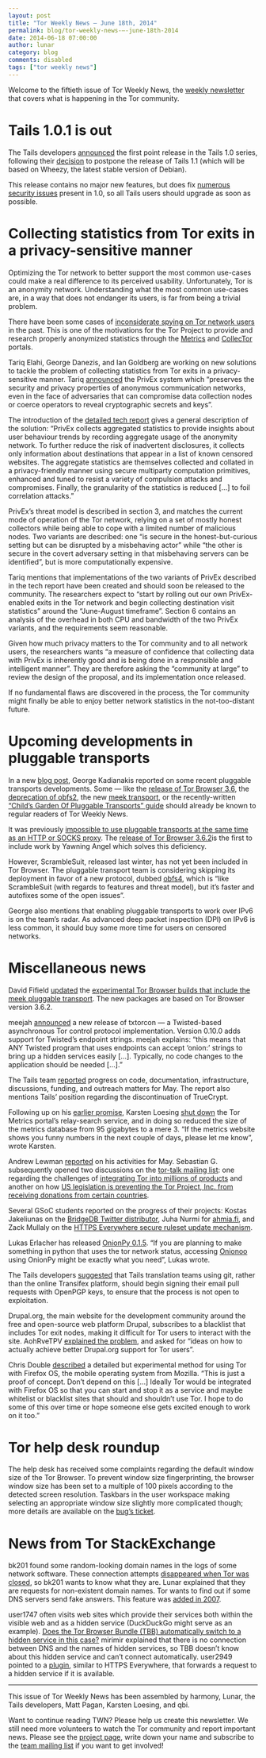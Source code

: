 ```yaml
---
layout: post
title: "Tor Weekly News — June 18th, 2014"
permalink: blog/tor-weekly-news-—-june-18th-2014
date: 2014-06-18 07:00:00
author: lunar
category: blog
comments: disabled
tags: ["tor weekly news"]
---
```


Welcome to the fiftieth issue of Tor Weekly News, the [weekly newsletter](https://lists.torproject.org/cgi-bin/mailman/listinfo/tor-news) that covers what is happening in the Tor community.

Tails 1.0.1 is out
==================

The Tails developers [announced](https://tails.boum.org/news/version_1.0.1/) the first point release in the Tails 1.0 series, following their [decision](https://mailman.boum.org/pipermail/tails-dev/2014-May/005917.html) to postpone the release of Tails 1.1 (which will be based on Wheezy, the latest stable version of Debian).

This release contains no major new features, but does fix [numerous security issues](https://tails.boum.org/security/Numerous_security_holes_in_1.0/index) present in 1.0, so all Tails users should upgrade as soon as possible.

Collecting statistics from Tor exits in a privacy-sensitive manner
==================================================================

Optimizing the Tor network to better support the most common use-cases could make a real difference to its perceived usability. Unfortunately, Tor is an anonymity network. Understanding what the most common use-cases are, in a way that does not endanger its users, is far from being a trivial problem.

There have been some cases of [inconsiderate spying on Tor network users](http://www.ifca.ai/pub/fc11/wecsr11/soghoian.pdf) in the past. This is one of the motivations for the Tor Project to provide and research properly anonymized statistics through the [Metrics](https://metrics.torproject.org/) and [CollecTor](https://collector.torproject.org/) portals.

Tariq Elahi, George Danezis, and Ian Goldberg are working on new solutions to tackle the problem of collecting statistics from Tor exits in a privacy-sensitive manner. Tariq [announced](https://lists.torproject.org/pipermail/tor-dev/2014-June/006999.html) the PrivEx system which “preserves the security and privacy properties of anonymous communication networks, even in the face of adversaries that can compromise data collection nodes or coerce operators to reveal cryptographic secrets and keys”.

The introduction of the [detailed tech report](http://cacr.uwaterloo.ca/techreports/2014/cacr2014-08.pdf) gives a general description of the solution: “PrivEx collects aggregated statistics to provide insights about user behaviour trends by recording aggregate usage of the anonymity network. To further reduce the risk of inadvertent disclosures, it collects only information about destinations that appear in a list of known censored websites. The aggregate statistics are themselves collected and collated in a privacy-friendly manner using secure multiparty computation primitives, enhanced and tuned to resist a variety of compulsion attacks and compromises. Finally, the granularity of the statistics is reduced […] to foil correlation attacks.”

PrivEx’s threat model is described in section 3, and matches the current mode of operation of the Tor network, relying on a set of mostly honest collectors while being able to cope with a limited number of malicious nodes. Two variants are described: one “is secure in the honest-but-curious setting but can be disrupted by a misbehaving actor” while “the other is secure in the covert adversary setting in that misbehaving servers can be identified”, but is more computationally expensive.

Tariq mentions that implementations of the two variants of PrivEx described in the tech report have been created and should soon be released to the community. The researchers expect to “start by rolling out our own PrivEx-enabled exits in the Tor network and begin collecting destination visit statistics” around the “June-August timeframe”. Section 6 contains an analysis of the overhead in both CPU and bandwidth of the two PrivEx variants, and the requirements seem reasonable.

Given how much privacy matters to the Tor community and to all network users, the researchers wants “a measure of confidence that collecting data with PrivEx is inherently good and is being done in a responsible and intelligent manner”. They are therefore asking the “community at large” to review the design of the proposal, and its implementation once released.

If no fundamental flaws are discovered in the process, the Tor community might finally be able to enjoy better network statistics in the not-too-distant future.

Upcoming developments in pluggable transports
=============================================

In a new [blog post](https://blog.torproject.org/blog/recent-and-upcoming-developments-pluggable-transports), George Kadianakis reported on some recent pluggable transports developments. Some — like the [release of Tor Browser 3.6](https://blog.torproject.org/blog/tor-browser-36-released), the [deprecation of obfs2](https://bugs.torproject.org/10314), the new [meek transport](https://trac.torproject.org/projects/tor/wiki/doc/meek), or the recently-written [“Child’s Garden Of Pluggable Transports” guide](https://trac.torproject.org/projects/tor/wiki/doc/AChildsGardenOfPluggableTransports) should already be known to regular readers of Tor Weekly News.

It was previously [impossible to use pluggable transports at the same time as an HTTP or SOCKS proxy](https://gitweb.torproject.org/torspec.git/blob/HEAD:/proposals/232-pluggable-transports-through-proxy.txt). The [release of Tor Browser 3.6.2](https://blog.torproject.org/blog/tor-browser-362-released)is the first to include work by Yawning Angel which solves this deficiency.

However, ScrambleSuit, released last winter, has not yet been included in Tor Browser. The pluggable transport team is considering skipping its deployment in favor of a new protocol, dubbed [obfs4](https://github.com/Yawning/obfs4), which is “like ScrambleSuit (with regards to features and threat model), but it’s faster and autofixes some of the open issues”.

George also mentions that enabling pluggable transports to work over IPv6 is on the team’s radar. As advanced deep packet inspection (DPI) on IPv6 is less common, it should buy some more time for users on censored networks.

Miscellaneous news
==================

David Fifield [updated](https://lists.torproject.org/pipermail/tor-talk/2014-June/033229.html) the [experimental Tor Browser builds that include the meek pluggable transport](https://people.torproject.org/~dcf/pt-bundle/3.6.2-meek-1/). The new packages are based on Tor Browser version 3.6.2.

meejah [announced](https://lists.torproject.org/pipermail/tor-dev/2014-June/007006.html) a new release of txtorcon — a Twisted-based asynchronous Tor control protocol implementation. Version 0.10.0 adds support for Twisted’s endpoint strings. meejah explains: “this means that ANY Twisted program that uses endpoints can accept ‘onion:’ strings to bring up a hidden services easily […]. Typically, no code changes to the application should be needed […].”

The Tails team [reported](https://tails.boum.org/news/report_2014_05/) progress on code, documentation, infrastructure, discussions, funding, and outreach matters for May. The report also mentions Tails’ position regarding the discontinuation of TrueCrypt.

Following up on his [earlier promise](https://lists.torproject.org/pipermail/tor-dev/2013-December/005948.html), Karsten Loesing [shut down](https://lists.torproject.org/pipermail/tor-dev/2014-June/007007.html) the Tor Metrics portal’s relay-search service, and in doing so reduced the size of the metrics database from 95 gigabytes to a mere 3. “If the metrics website shows you funny numbers in the next couple of days, please let me know”, wrote Karsten.

Andrew Lewman [reported](https://lists.torproject.org/pipermail/tor-reports/2014-June/000563.html) on his activities for May. Sebastian G. subsequently opened two discussions on the [tor-talk mailing list](https://lists.torproject.org/cgi-bin/mailman/listinfo/tor-talk): one regarding the challenges of [integrating Tor into millions of products](https://lists.torproject.org/pipermail/tor-talk/2014-June/033254.html) and another on how [US legislation is preventing the Tor Project, Inc. from receiving donations from certain countries](https://lists.torproject.org/pipermail/tor-talk/2014-June/033255.html).

Several GSoC students reported on the progress of their projects: Kostas Jakeliunas on the [BridgeDB Twitter distributor](https://lists.torproject.org/pipermail/tor-dev/2014-June/006988.html), Juha Nurmi for [ahmia.fi](https://lists.torproject.org/pipermail/tor-reports/2014-June/000562.html), and Zack Mullaly on the [HTTPS Everywhere secure ruleset update mechanism](https://lists.eff.org/pipermail/https-everywhere/2014-June/002128.html).

Lukas Erlacher has released [OnionPy 0.1.5](https://lists.torproject.org/pipermail/tor-dev/2014-June/007018.html). “If you are planning to make something in python that uses the tor network status, accessing [Onionoo](https://onionoo.torproject.org/) using OnionPy might be exactly what you need”, Lukas wrote.

The Tails developers [suggested](https://mailman.boum.org/pipermail/tails-l10n/2014-June/001293.html) that Tails translation teams using git, rather than the online Transifex platform, should begin signing their email pull requests with OpenPGP keys, to ensure that the process is not open to exploitation.

Drupal.org, the main website for the development community around the free and open-source web platform Drupal, subscribes to a blacklist that includes Tor exit nodes, making it difficult for Tor users to interact with the site. AohRveTPV [explained the problem](https://lists.torproject.org/pipermail/tor-talk/2014-June/033250.html), and asked for “ideas on how to actually achieve better Drupal.org support for Tor users”.

Chris Double [described](http://bluishcoder.co.nz/2014/06/12/using-tor-with-firefox-os.html) a detailed but experimental method for using Tor with Firefox OS, the mobile operating system from Mozilla. “This is just a proof of concept. Don’t depend on this […] Ideally Tor would be integrated with Firefox OS so that you can start and stop it as a service and maybe whitelist or blacklist sites that should and shouldn’t use Tor. I hope to do some of this over time or hope someone else gets excited enough to work on it too.”

Tor help desk roundup
=====================

The help desk has received some complaints regarding the default window size of the Tor Browser. To prevent window size fingerprinting, the browser window size has been set to a multiple of 100 pixels according to the detected screen resolution. Taskbars in the user workspace making selecting an appropriate window size slightly more complicated though; more details are available on the [bug’s ticket](https://bugs.torproject.org/9268).

News from Tor StackExchange
===========================

bk201 found some random-looking domain names in the logs of some network software. These connection attempts [disappeared when Tor was closed](https://tor.stackexchange.com/q/3324/88), so bk201 wants to know what they are. Lunar explained that they are requests for non-existent domain names. Tor wants to find out if some DNS servers send fake answers. This feature was [added in 2007](https://gitweb.torproject.org/tor.git/blob/HEAD:/ReleaseNotes#l6663).

user1747 often visits web sites which provide their services both within the visible web and as a hidden service (DuckDuckGo might serve as an example). [Does the Tor Browser Bundle (TBB) automatically switch to a hidden service in this case?](https://tor.stackexchange.com/q/3262/88) mirimir explained that there is no connection between DNS and the names of hidden services, so TBB doesn’t know about this hidden service and can’t connect automatically. user2949 pointed to a [plugin](https://github.com/chris-barry/darkweb-everywhere), similar to HTTPS Everywhere, that forwards a request to a hidden service if it is available.

* * * * *

This issue of Tor Weekly News has been assembled by harmony, Lunar, the Tails developers, Matt Pagan, Karsten Loesing, and qbi.

Want to continue reading TWN? Please help us create this newsletter. We still need more volunteers to watch the Tor community and report important news. Please see the [project page](https://trac.torproject.org/projects/tor/wiki/TorWeeklyNews), write down your name and subscribe to the [team mailing list](https://lists.torproject.org/cgi-bin/mailman/listinfo/news-team) if you want to get involved!
